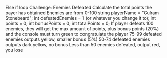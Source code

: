 Else if loop Challenge: Enemies Defeated 
Calculate the total points the payer has obtained
Enemies are from 0-100
string playerName = "Gulram Stonebeard";
 int defeatedEnemies = 1 (or whatever you change it to);
int points = 0;
int bonusPoints = 0;
int totalPoints = 0;
If player defeats 100 enemies, they will get the max amount of points, plus bonus points (20%) and the console must turn green to congratulate the player
75-99 defeated enemies outputs yellow, smaller bonus (5%)
50-74 defeated enemies outputs dark yellow, no bonus
Less than 50 enemies defeated, output red, you lose

